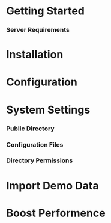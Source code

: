 # Getting Started

### Server Requirements

# Installation

# Configuration

# System Settings

### Public Directory

### Configuration Files

### Directory Permissions

# Import Demo Data

# Boost Performence
